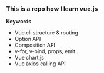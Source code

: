 <h3> This is a repo how I learn vue.js </h3> 
 
**Keywords**
 - Vue cli structure & routing
 - Option API
 - Composition API 
 - v-for, v-bind, props, emit..
 - Vue chart.js
 - Vue axios calling API